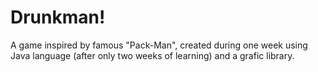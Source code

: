 # Drunkman!

 A game inspired by famous "Pack-Man", created during one week using Java language (after only two weeks of learning) and a grafic library.
